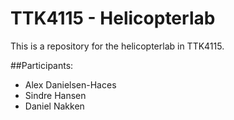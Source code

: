 # TTK4115 - Helicopterlab
This is a repository for the helicopterlab in TTK4115.

##Participants:
-  Alex Danielsen-Haces
-  Sindre Hansen
-  Daniel Nakken
